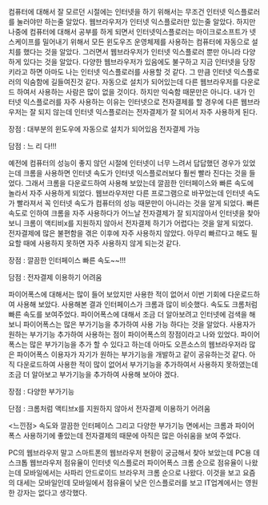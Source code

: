 ﻿<Internet Explorer>

컴퓨터에 대해서 잘 모르던 시절에는 인터넷을 하기 위해서는 무조건 인터넷 익스플로러를
눌러야만 하는줄 알았다. 웹브라우저가 인터넷 익스플로러만 있는줄 알았다. 하지만
나중에 컴퓨터에 대해서 공부를 하게 되면서 인터넷익스플로러는 마이크로소프트가
넷스케이프를 밀어내기 위해서 모든 윈도우즈 운영체제를 사용하는 컴퓨터에 자동으로
설치를 했다는 것을 알았다. 그러면서 웹브라우저가 인터넷 익스플로러 뿐만 아니라
다양하게 있다는 것을 알았다. 다양한 웹브라우저가 있음에도 불구하고 지금 인터넷을 당장
키라고 하면 아마도 나는 인터넷 익스플로러를 사용할 것 같다. 그 만큼 인터넷 익스플로러의 익숨함에
길들여진것 같다. 자동으로 설치가 되어있는데 다른 웹브라우저를 다운로드 하여서 사용하는 사람은 많이 없을 것이다.
하지만 익숙함 때문만은 아니다. 내가 인터넷 익스플로러를 자주 사용하는 이유는 인터넷으로 전자결제를 할 경우에
다른 웹브라우저는 잘 되지 않는데 인터넷 익스플로러는 전자결제가 잘 되어서 자주 사용하게 된다.

장점 : 대부분의 윈도우에 자동으로 설치가 되어있음
       전자결제 가능

담점 : 느 리 다!!!

<Chrome>


예전에 컴퓨터의 성능이 좋지 않던 시절에 인터넷이 너무 느려서 답답했던 경우가 있었는데 크롬을
사용하면 인터넷 속도가 인터넷 익스플로러보다 훨씬 빨라 진다는 것을 들었다. 그래서 크롬을 다운로드하여
사용해 보았는데 깔끔한 인터페이스와 빠른 속도에 놀라서 자주 사용하게 되었다. 웹브라우저만 다른 프로그램으로
바꾸었는데 인터넷 속도가 빨라져서 꼭 인터넷 속도가 컴퓨터의 성능 때문만이 아니라는 것을 알게 되었다. 빠른
속도로 인하여 크롬을 자주 사용하다가 어느날 전자결제가 잘 되지않아서 인터넷을 찾아보니 크롬이 액티비x를 
지원하지 않아서 전자결제 하기가 어렵다는 것을 알게 되었다. 전자결제에 많은 불편함을 겪은 이후에 자주 사용하지 않았다. 
아무리 빠르다고 해도 필요할 때에 사용하지 못하면 자주 사용하지 않게 되는것 같다.

장점 : 깔끔한 인터페이스
       빠른 속도~~!!!

담점 : 전자결제 이용하기 어려움




<Firefox>

파이어폭스에 대해서는 많이 들어 보았지만 사용한 적이 없어서 이번 기회에 다운로드하여 사용해 보았다.
사용해본 결과 인터페이스가 크롬과 많이 비슷했다. 속도도 크롬처럼 빠른 속도를 보여주었다. 파이어폭스에 대해서
조금 더 알아보려고 인터넷에 검색을 해보니 파이어폭스는 많은 부가기능을 추가하여 사용 가능 하다는 것을 알았다. 사용자가
원하는 부가기능 추가하여 사용하는 점이 파이어폭스의 장점이라고 나와 있었다. 파이어폭스는 많은 부가기능을 추가 할 수 있다고
하는데 아마도 오픈소스의 웹브라우저라 많은 파이어폭스 이용자가 자기가 원하는 부가기능을 개발하고 같이 공유하는것 같다.
아직 다운로드하여 사용한 적이 많이 없어서 부가기능을 추가하여서 사용하지 못하였는데 조금 더 알아보고 부가기능을 추가하여
사용해 보아야 겠다.

장점 : 다양한 부가기능

단점 : 크롬처럼 액티브x를 지원하지 않아서 전자결제 이용하기 어려움


<느낀점>
속도와 깔끔한 인터페이스 그리고 다양한 부가기능 면에서는 크롬과 파이어폭스 사용하기에 좋았는데 
전자결제의 때문에 아직은 많은 아쉬움을 보여 주었다.

PC의 웹브라우저 말고 스마트폰의 웹브라우저 현황이 궁금해서 찾아 보았는데 PC용 데스크톱 웹브라우저 점유율이
인터넷 익스플로러 파이어폭스 크롬 순으로 점유율이 나왔는데 모바일에서는 사파리 안드로이드 브라우저 크롬 순으로
나왔다. 이것을 보고 요즘의 대세는 모바일인데 모바일에서 점유율이 낮은 인스플로러를 보고
IT업계에서는 영원한 강자는 없다고 생각했다.
